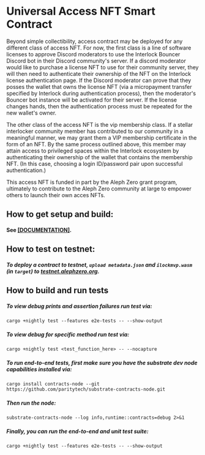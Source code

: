 # Universal Access NFT Smart Contract

Beyond simple collectibility, access contract may be deployed for any different class of access NFT. For now, the first class is a line of software licenses to approve Discord moderators to use the Interlock Bouncer Discord bot in their Discord community's server. If a discord moderator would like to purchase a license NFT to use for their community server, they will then need to authenticate their ownership of the NFT on the Interlock license authentication page. If the Discord moderator can prove that they posses the wallet that owns the license NFT (via a micropayment transfer specified by Interlock during authentication process), then the moderator's Bouncer bot instance will be activated for their server. If the license changes hands, then the authentication process must be repeated for the new wallet's owner.

The other class of the access NFT is the vip membership class. If a stellar interlocker community member has contributed to our community in a meaningful manner, we may grant them a VIP membership certificate in the form of an NFT. By the same process outlined above, this member may attain access to privileged spaces within the Interlock ecosystem by authenticating their ownership of the wallet that contains the membership NFT. (In this case, choosing a login ID/password pair upon successful authentication.)

This access NFT is funded in part by the Aleph Zero grant program, ultimately to contribute to the Aleph Zero community at large to empower others to launch their own acces NFTs.


## How to get setup and build:

#### See [[DOCUMENTATION]](https://interlock-network.github.io/interlock-smartcontracts/contract_uanft/docs/uanft/).

## How to test on testnet: 

##### To deploy a contract to testnet, `upload metadata.json` and `ilockmvp.wasm` (in `target`) to [testnet.alephzero.org](https://testnet.alephzero.org).

## How to build and run tests

##### To view debug prints and assertion failures run test via:
```
cargo +nightly test --features e2e-tests -- --show-output
```
##### To view debug for specific method run test via:
```
cargo +nightly test <test_function_here> -- --nocapture
```
##### To run end-to-end tests, first make sure you have the substrate dev node capabilities installed via:
```
cargo install contracts-node --git https://github.com/paritytech/substrate-contracts-node.git
```
##### Then run the node:
```
substrate-contracts-node --log info,runtime::contracts=debug 2>&1
```
##### Finally, you can run the end-to-end and unit test suite:
```
cargo +nightly test --features e2e-tests -- --show-output
```



